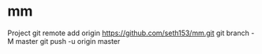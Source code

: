 # mm
Project
git remote add origin https://github.com/seth153/mm.git
git branch -M master
git push -u origin master
